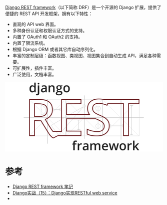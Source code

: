 [Django REST framework](http://www.django-rest-framework.org/)（以下简称 DRF）是一个开源的 Django 扩展，提供了便捷的 REST API 开发框架，拥有以下特性：

* 直观的 API web 界面。
* 多种身份认证和权限认证方式的支持。
* 内置了 OAuth1 和 OAuth2 的支持。
* 内置了限流系统。
* 根据 Django ORM 或者其它库自动序列化。
* 丰富的定制层级：函数视图、类视图、视图集合到自动生成 API，满足各种需要。
* 可扩展性，插件丰富。
* 广泛使用，文档丰富。

![django REST framework](../../../../img/develop/python/django/rest_framework/logo.png)

# 参考

* [Django REST framework 笔记](https://blog.windrunner.me/python/web/django-rest-framework.html)
* [Django实战（15）：Django实现RESTful web service](http://www.cnblogs.com/holbrook/archive/2012/02/19/2358704.html)
* 